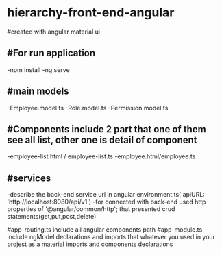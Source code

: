 # hierarchy-front-end-angular
#created with angular material ui

#For run application 
---
-npm install
-ng serve

#main models
----
-Employee.model.ts
-Role.model.ts
-Permission.model.ts

#Components include 2 part that one of them see all list, other one is detail of component 
---
-employee-list.html / employee-list.ts
-employee.html/employee.ts

#services
---
-describe the back-end service url in angular environment.ts( apiURL: 'http://localhost:8080/api/v1')
-for connected with back-end used http properties of '@angular/common/http'; that presented crud statements(get,put,post,delete)

#app-routing.ts include all angular components path
#app-module.ts include ngModel declarations and imports that whatever you used in your projest as a material imports and components declarations
